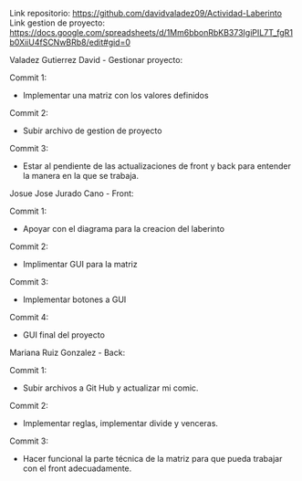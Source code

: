 Link repositorio: https://github.com/davidvaladez09/Actividad-Laberinto
Link gestion de proyecto: https://docs.google.com/spreadsheets/d/1Mm6bbonRbKB373IgiPIL7T_fgR1b0XiiU4fSCNwBRb8/edit#gid=0

Valadez Gutierrez David - Gestionar proyecto:

Commit 1:
  - Implementar una matriz con los valores definidos

Commit 2:
  - Subir archivo de gestion de proyecto

Commit 3:
  - Estar al pendiente de las actualizaciones de front y back para entender la manera en la que se trabaja.

Josue Jose Jurado Cano - Front:

Commit 1:
  - Apoyar con el diagrama para la creacion del laberinto

Commit 2:
  - Implimentar GUI para la matriz

Commit 3:
  - Implementar botones a GUI

Commit 4:
  - GUI final del proyecto

Mariana Ruiz Gonzalez - Back:

Commit 1:
  - Subir archivos a Git Hub y actualizar mi comic.

Commit 2:
  - Implementar reglas, implementar divide y venceras.

Commit 3:
  - Hacer funcional la parte técnica de la matriz para que pueda trabajar con el front adecuadamente.
